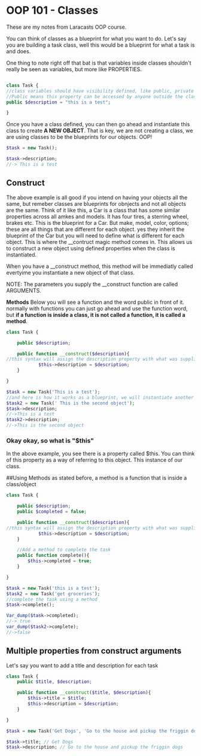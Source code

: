 # OOP 101 - Classes
These are my notes from Laracasts OOP course.

You can think of classes as a blueprint for what you want to do.  Let's say you are building a task class, well this would be a blueprint for what a task is and does.

One thing to note right off that bat is that variables inside classes shouldn't really be seen as variables, but more like PROPERTIES.  

```php

class Task {
//class variables should have visibility defined, like public, private or protected
//Public means this property can be accessed by anyone outside the class and this is the default visibility
public $description = "this is a test";

}
```

Once you have a class defined, you can then go ahead and instantiate this class to create **A NEW OBJECT**.  That is key, we are not creating a class, we are using classes to be the blueprints for our objects.  OOP!
```php
$task = new Task();

$task->description;
//-> This is a test
```

## Construct
The above example is all good if you intend on having your objects all the same, but remeber classes are blueprints for obnjects and not all objects are the same.  Think of it like this, a Car is a class that has some similar properties across all amkes and models.  It has four tires, a sterring wheel, brakes etc. This is the blueprint for a Car.  But make, model, color, options; these are all things that are different for each object.  yes they inherit the blueprint of the Car but you will need to define what is different for each object.  This is where the __contruct magic method comes in.  This allows us to construct a new object using defined properties when the class is instantiated.

When you have a __construct method, this method will be immediatly called evertyime you instantiate a new object of that class.

NOTE: The parameters you supply the __construct function are called ARGUMENTS.  

**Methods**
Below you will see a function and the word public in front of it.  normally with functions you can just go ahead and use the function word, but **if a function is inside a class, it is not called a function, it is called a method**.


```php
class Task {

    public $description;

    public function __construct($description){
//this syntax will assign the description property with what was supplied as an argument in the __construct method during instantitation
            $this->description = $description;
    }

}

$task = new Task('This is a test');
//and here is how it works as a blueprint, we will instantiate another object from the same class but with different properties
$task2 = new Task(' This is the second object');
$task->description;
//->This is a test
$task2->description;
//->This is the second object
```

### Okay okay, so what is "$this"
In the above example, you see there is a property called $this.  You can think of this property as a way of referring to this object.  This instance of our class.


##Using Methods
as stated before, a method is a function that is inside a class/object

```php
class Task {

    public $description;
    public $completed = false;

    public function __construct($description){
//this syntax will assign the description property with what was supplied as an argument in the __construct method during instantitation
            $this->description = $description;
    }

    //Add a method to complete the task
    public function complete(){
        $this->completed = true;
    }

}

$task = new Task('this is a test');
$task2 = new Task('get groceries');
//complete the task using a method
$task->complete();

Var_dump($task->completed);
//-> true
var_dump($task2->complete);
//->false
```

## Multiple properties from construct arguments
Let's say you want to add a title and description for each task 
```php
class Task {
    public $title, $description;

    public function __construct($title, $description){
        $this->title = $title;
        $this->description = $description;
    }

}

$task = new Task('Get Dogs', 'Go to the house and pickup the friggin dogs');

$task->title; // Get Dogs
$task->description; // Go to the house and pickup the friggin dogs
```